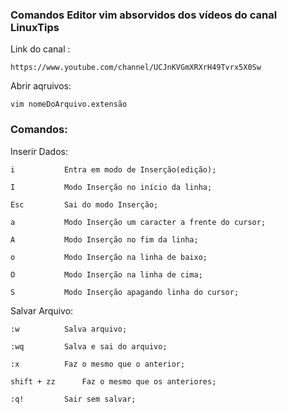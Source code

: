 ### Comandos Editor vim absorvidos dos vídeos do canal LinuxTips

Link do canal :
	
	https://www.youtube.com/channel/UCJnKVGmXRXrH49Tvrx5X0Sw

Abrir aqruivos:

	vim nomeDoArquivo.extensão


### Comandos:

Inserir Dados:

	i			Entra em modo de Inserção(edição);

	I			Modo Inserção no início da linha;

	Esc			Sai do modo Inserção;

	a			Modo Inserção um caracter a frente do cursor;

	A			Modo Inserção no fim da linha;

	o			Modo Inserção na linha de baixo;

	O			Modo Inserção na linha de cima;

	S			Modo Inserção apagando linha do cursor;

Salvar Arquivo:

	:w			Salva arquivo;

	:wq			Salva e sai do arquivo;

	:x			Faz o mesmo que o anterior;

	shift + zz		Faz o mesmo que os anteriores;

	:q!			Sair sem salvar;


